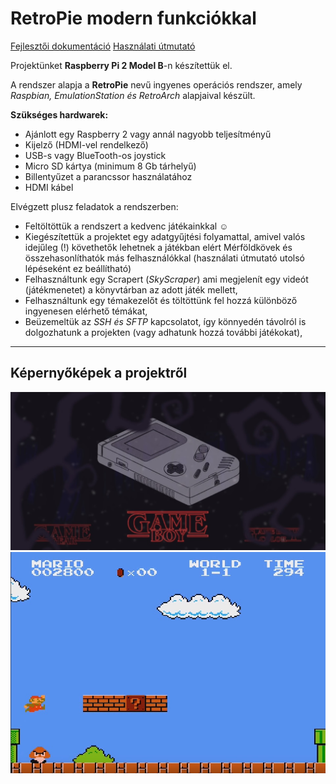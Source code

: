 # RetroPie modern funkciókkal

[Fejlesztői dokumentáció](https://github.com/bvlnt/rpi-beadando/wiki/Fejleszt%C5%91i-dokument%C3%A1ci%C3%B3)
[Használati útmutató](https://github.com/bvlnt/rpi-beadando/wiki/Haszn%C3%A1lati-%C3%9Atmutat%C3%B3)

Projektünket **Raspberry Pi 2 Model B**-n készítettük el.  

A rendszer alapja a **RetroPie** nevű ingyenes operációs rendszer, amely *Raspbian, EmulationStation és RetroArch* alapjaival készült.  

**Szükséges hardwarek:**
- Ajánlott egy Raspberry 2 vagy annál nagyobb teljesítményű
- Kijelző (HDMI-vel rendelkező)
- USB-s vagy BlueTooth-os joystick
- Micro SD kártya (minimum 8 Gb tárhelyű)
- Billentyűzet a parancssor használatához
- HDMI kábel

Elvégzett plusz feladatok a rendszerben:  
- Feltöltöttük a rendszert a kedvenc játékainkkal ☺
- Kiegészítettük a projektet egy adatgyűjtési folyamattal, amivel valós idejűleg (!) követhetők lehetnek a játékban elért Mérföldkövek és összehasonlíthatók más felhasználókkal (használati útmutató utolsó lépéseként ez beállítható)
- Felhasználtunk egy Scrapert (*SkyScraper*) ami megjelenít egy videót (játékmenetet) a könyvtárban az adott játék mellett,
- Felhasználtunk egy témakezelőt és töltöttünk fel hozzá különböző ingyenesen elérhető témákat,
- Beüzemeltük az *SSH és SFTP* kapcsolatot, így könnyedén távolról is dolgozhatunk a projekten (vagy adhatunk hozzá további játékokat),

---
## Képernyőképek a projektről
![Menü](kepernyokep_menu.jpg)  
![Játékmenet](kepernyokep_jatekmenet.jpg)  

